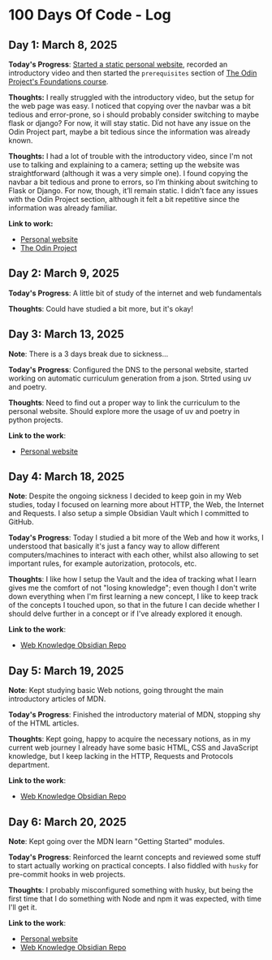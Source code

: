 # 100 Days Of Code - Log

## Day 1: March 8, 2025

**Today's Progress**: [Started a static personal website](https://github.com/AlessandroKuz/AlessandroKuz.github.io/tree/cceb488432c5db8fac7b0c56013feb4ff692c00e),
recorded an introductory video and
then started the `prerequisites` section of [The Odin Project's Foundations course](https://www.theodinproject.com/paths/foundations/courses/foundations).

**Thoughts:** I really struggled with the introductory video, but the setup for the web page was easy.
I noticed that copying over the navbar was a bit tedious and error-prone, so i should probably consider switching to
maybe flask or django? For now, it will stay static.
Did not have any issue on the Odin Project part, maybe a bit tedious since the information was already known.

**Thoughts:** I had a lot of trouble with the introductory video, since I'm not use to talking and explaining to a camera;
setting up the website was straightforward (although it was a very simple one).
I found copying the navbar a bit tedious and prone to errors, so I’m thinking about switching to Flask or Django.
For now, though, it’ll remain static.
I didn’t face any issues with the Odin Project section, although it felt a bit repetitive since the information was already familiar.

**Link to work:**
- [Personal website](https://www.alessandrokuz.github.io)
- [The Odin Project](https://www.theodinproject.com/)


## Day 2: March 9, 2025

**Today's Progress**: A little bit of study of the internet and web fundamentals

**Thoughts**: Could have studied a bit more, but it's okay!


## Day 3: March 13, 2025

**Note**: There is a 3 days break due to sickness...

**Today's Progress**: Configured the DNS to the personal website, started working on automatic curriculum generation from a json. Strted using uv and poetry.

**Thoughts**: Need to find out a proper way to link the curriculum to the personal website. Should explore more the usage of uv and poetry in python projects.

**Link to the work**:
- [Personal website](https://www.alessandrokuz.info)


## Day 4: March 18, 2025

**Note**: Despite the ongoing sickness I decided to keep goin in my Web studies, today I focused on learning more about HTTP, the Web, the Internet and Requests. I also setup a simple Obsidian Vault which I committed to GitHub.

**Today's Progress**: Today I studied a bit more of the Web and how it works, I understood that basically it's just a fancy way to allow different computers/machines to interact with each other, whilst also allowing to set important rules, for example autorization, protocols, etc.

**Thoughts**: I like how I setup the Vault and the idea of tracking what I learn gives me the comfort of not "losing knowledge"; even though I don't write down everything when I'm first learning a new concept, I like to keep track of the concepts I touched upon, so that in the future I can decide whether I should delve further in a concept or if I've already explored it enough.

**Link to the work**:
- [Web Knowledge Obsidian Repo](https://www.github.com/AlessandroKuz/My-Web-Knowledge-Hub)

## Day 5: March 19, 2025

**Note**: Kept studying basic Web notions, going throught the main introductory articles of MDN.

**Today's Progress**: Finished the introductory material of MDN, stopping shy of the HTML articles.

**Thoughts**: Kept going, happy to acquire the necessary notions, as in my current web journey I already have some basic HTML, CSS and JavaScript knowledge, but I keep lacking in the HTTP, Requests and Protocols department.

**Link to the work**:
- [Web Knowledge Obsidian Repo](https://www.github.com/AlessandroKuz/My-Web-Knowledge-Hub)

## Day 6: March 20, 2025

**Note**: Kept going over the MDN learn "Getting Started" modules.

**Today's Progress**: Reinforced the learnt concepts and reviewed some stuff to start actually working on practical concepts. I also fiddled with `husky` for pre-commit hooks in web projects.

**Thoughts**: I probably misconfigured something with husky, but being the first time that I do something with Node and npm it was expected, with time I'll get it.

**Link to the work**:
- [Personal website](https://www.alessandrokuz.github.io)
- [Web Knowledge Obsidian Repo](https://www.github.com/AlessandroKuz/My-Web-Knowledge-Hub)

<!-- ## Day 7: March 21, 2025 -->
<!---->
<!-- **Note**: . -->
<!---->
<!-- **Today's Progress**: . -->
<!---->
<!-- **Thoughts**: . -->
<!---->
<!-- **Link to the work**: -->
<!-- - [.](https://www.) -->

